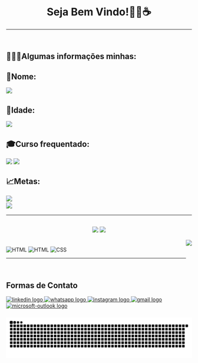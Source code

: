 <h1 align="center">Seja Bem Vindo!👨‍💻☕</h1>

---
<br>
<h2 align="left">🙋🏻‍♂️Algumas informações minhas:</h2>

###

<h2 align="left">👾Nome:</h2>
<img src="https://img.shields.io/static/v1?label=Overview&message=Bruno Luis&color=8A2BE2&style=for-the-badge&logo=GitHub">

###

<h2 align="left">📅Idade:</h2>
<img src="https://img.shields.io/static/v1?label=Overview&message=20 anos&color=8A2BE2&style=for-the-badge&logo=GitHub">

###

<h2 align="left">🎓Curso frequentado:</h2>
<img src="https://img.shields.io/static/v1?label=Overview&message=ADS - Uninove&color=8A2BE2&style=for-the-badge&logo=GitHub">
<img src="https://img.shields.io/static/v1?label=Overview&message=DevClub - Rodolfo Mori&color=8A2BE2&style=for-the-badge&logo=GitHub">

###

<h2 align="left">📈Metas:</h2>
<img src="https://img.shields.io/static/v1?label=Overview&message=Primeiro Emprego&color=8A2BE2&style=for-the-badge&logo=GitHub">
<br>
<img src="https://img.shields.io/static/v1?label=Overview&message=Ser Full-Stack&color=8A2BE2&style=for-the-badge&logo=GitHub">

---
<br>

<div align="center">
  <img height="140em" src="https://github-readme-stats.vercel.app/api?username=GomesB07&show_icons=true&theme=midnight-purple&include_all_commits=true&count_private=true"/>
  <img height="140em" src="https://github-readme-stats.vercel.app/api/top-langs/?username=GomesB07&layout=compact&langs_count=7&theme=midnight-purple"/>
</div>

<br>

<img align="right" height="120" src="https://user-images.githubusercontent.com/93354781/139967887-3c73c17c-d82b-4b46-ac35-40669f06e941.gif"  />

<div style="display: inline_block"><br>
 <img align="center" alt="HTML" src="https://img.shields.io/badge/JavaScript-323330?style=for-the-badge&logo=javascript&logoColor=F7DF1E">
	<img align="center" alt="HTML" src="https://img.shields.io/badge/HTML5-E34F26?style=for-the-badge&logo=html5&logoColor=white">
 <img align="center" alt="CSS" src="https://img.shields.io/badge/CSS3-1572B6?style=for-the-badge&logo=css3&logoColor=white">
</div>

---
<br>

<h2>Formas de Contato</h2>

<div align="left">
  <a href="https://www.linkedin.com/in/bruno-luis-07/" target="_blank">
    <img src="https://img.shields.io/static/v1?message=LinkedIn&logo=linkedin&label=&color=0077B5&logoColor=white&labelColor=&style=for-the-badge" height="30" alt="linkedin logo"  />
  </a>
  <a href="https://api.whatsapp.com/send?phone=5511980587706" target="_blank">
    <img src="https://img.shields.io/static/v1?message=Whatsapp&logo=whatsapp&label=&color=25D366&logoColor=white&labelColor=&style=for-the-badge" height="30" alt="whatsapp logo"  />
  </a>
  <a href="https://www.instagram.com/b_gomes75/" target="_blank">
    <img src="https://img.shields.io/static/v1?message=Instagram&logo=instagram&label=&color=E4405F&logoColor=white&labelColor=&style=for-the-badge" height="30" alt="instagram logo"  />
  </a>
  <a href="mailto:bruno.dev07@gmail.com?subject=Hello%20again" target="_blank">
    <img src="https://img.shields.io/static/v1?message=Gmail&logo=gmail&label=&color=D14836&logoColor=white&labelColor=&style=for-the-badge" height="30" alt="gmail logo"  />
  </a>
  <a href="mailto:brunno.luckas@hotmail.com?subject=Hello%20again" target="_blank">
    <img src="https://img.shields.io/static/v1?message=Outlook&logo=microsoft-outlook&label=&color=0078D4&logoColor=white&labelColor=&style=for-the-badge" height="30" alt="microsoft-outlook logo"  />
  </a>
</div>

###

 ![Snake animation](https://github.com/GomesB07/GomesB07/blob/output/github-contribution-grid-snake.svg)
